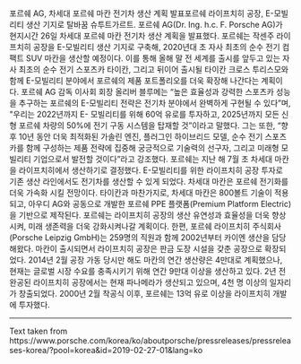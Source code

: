 <p-headline>
  포르쉐 AG, 차세대 포르쉐 마칸 전기차 생산 계획 발표포르쉐 라이프치히 공장, E-모빌리티 생산 기지로 탈바꿈
</p-headline>

<p-text class="spacing-mt-32">
  슈투트가르트. 포르쉐 AG(Dr. Ing. h.c. F. <nobr>Porsche</nobr> AG)가 현지시간 26일 차세대 포르쉐 마칸 전기차 생산 계획을 발표했다.
</p-text>
  
<p-text class="spacing-mt-16">
  포르쉐는 작센주 라이프치히 공장을 E-모빌리티 생산 기지로 구축해, 2020년대 초 자사 최초의 순수 전기 컴팩트 SUV 마칸을 생산할 예정이다. 이를 통해 올해 말 전 세계를 출시를 앞두고 있는 자사 최초의 순수 전기 스포츠카 타이칸, 그리고 뒤이어 출시될 타이칸 크로스 투리스모와 함께 E-모빌리티 분야에서 포르쉐의 제품 포트폴리오를 더욱 확장해 나간다는 계획이다.
</p-text>
  
<p-text class="spacing-mt-16">
  포르쉐 AG 감독 이사회 회장 올리버 블루메는 “높은 효율성과 강력한 스포츠카 성능을 추구하는 포르쉐의 E-모빌리티 전략은 전기차 분야에서 완벽하게 구현될 수 있다”며, "우리는 2022년까지 E- 모빌리티를 위해 60억 유로를 투자하고, 2025년까지 모든 신형 포르쉐 차량의 50%에 전기 구동 시스템을 탑재할 것”이라고 말했다. 그는 또한, “향후 10년 동안 더욱 최적화된 가솔린 엔진, 플러그인 하이브리드 모델, 순수 전기 스포츠카를 함께 구성하는 제품 전략에 집중해 궁긍적으로 기술력의 선구자, 그리고 미래형 모빌리티 기업으로서 발전할 것이다”라고 강조했다.
</p-text>
  
<p-text class="spacing-mt-16">
  포르쉐는 지난 해 7월 초 차세대 마칸을 라이프치히에서 생산하기로 결정했다. E-모빌리티를 위한 라이프치히 공장 투자로 기존 생산 라인에서도 전기차를 생산할 수 있게 되었다. 차세대 마칸은 포르쉐 전기화를 더욱 가속화 시킬 전망이다. 타이칸과 마찬가지로, 차세대 마칸은 800볼트 기술이 적용되고, 아우디 AG와 공동으로 개발한 포르쉐 PPE 플랫폼(Premium Platform Electric)을 기반으로 제작된다. 포르쉐는 라이프치히 공장의 생산 유연성과 효율성을 더욱 향상시켜, 미래 생존력을 더욱 강화시켜나갈 계획이다.
</p-text>
  
<p-text class="spacing-mt-16">
  한편, 포르쉐 라이프치히 주식회사(<nobr>Porsche</nobr> Leipzig GmbH)는 259명의 직원과 함께 2002년부터 카이엔 생산을 담당해왔다. 마칸이 출시되면서 라이프치히 공장은 판금 도장 시설을 갖춘 공장으로 확장되었다. 2014년 2월 공장 가동 당시만 해도 마칸의 연간 생산량은 4만대로 계획했으나, 현재는 글로벌 시장 수요를 충족시키기 위해 연간 9만대 이상을 생산하고 있다. 2년 전 완공된 라이프치히 공장에서는 현재 파나메라가 생산되고 있으며, 4천 명 이상의 일자리가 창출되었다. 2000년 2월 착공식 이후, 포르쉐는 13억 유로 이상을 라이프치히 개발에 투자했다.
</p-text>

--- 

<p-text size="x-small">
    Text taken from https://www.porsche.com/korea/ko/aboutporsche/pressreleases/pressreleases-korea/?pool=korea&id=2019-02-27-01&lang=ko
</p-text>